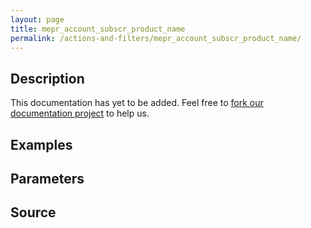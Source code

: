 ```yaml
---
layout: page
title: mepr_account_subscr_product_name
permalink: /actions-and-filters/mepr_account_subscr_product_name/
---
```


## Description

This documentation has yet to be added. Feel free to [fork our documentation project](https://github.com/caseproof/memberpress-docs) to help us.

## Examples


## Parameters


## Source

